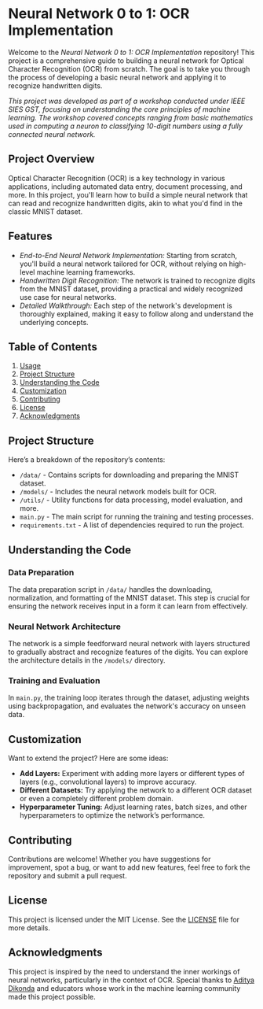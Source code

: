 # Neural Network 0 to 1: OCR Implementation

Welcome to the *Neural Network 0 to 1: OCR Implementation* repository! This project is a comprehensive guide to building a neural network for Optical Character Recognition (OCR) from scratch. The goal is to take you through the process of developing a basic neural network and applying it to recognize handwritten digits.

*This project was developed as part of a workshop conducted under IEEE SIES GST, focusing on understanding the core principles of machine learning. The workshop covered concepts ranging from basic mathematics used in computing a neuron to classifying 10-digit numbers using a fully connected neural network.*

## Project Overview

Optical Character Recognition (OCR) is a key technology in various applications, including automated data entry, document processing, and more. In this project, you'll learn how to build a simple neural network that can read and recognize handwritten digits, akin to what you'd find in the classic MNIST dataset.

## Features

- *End-to-End Neural Network Implementation:* Starting from scratch, you'll build a neural network tailored for OCR, without relying on high-level machine learning frameworks.
- *Handwritten Digit Recognition:* The network is trained to recognize digits from the MNIST dataset, providing a practical and widely recognized use case for neural networks.
- *Detailed Walkthrough:* Each step of the network's development is thoroughly explained, making it easy to follow along and understand the underlying concepts.

## Table of Contents

1. [Usage](#usage)
2. [Project Structure](#project-structure)
3. [Understanding the Code](#understanding-the-code)
4. [Customization](#customization)
5. [Contributing](#contributing)
6. [License](#license)
7. [Acknowledgments](#acknowledgments)

## Project Structure

Here’s a breakdown of the repository’s contents:

- `/data/` - Contains scripts for downloading and preparing the MNIST dataset.
- `/models/` - Includes the neural network models built for OCR.
- `/utils/` - Utility functions for data processing, model evaluation, and more.
- `main.py` - The main script for running the training and testing processes.
- `requirements.txt` - A list of dependencies required to run the project.

## Understanding the Code

### Data Preparation

The data preparation script in `/data/` handles the downloading, normalization, and formatting of the MNIST dataset. This step is crucial for ensuring the network receives input in a form it can learn from effectively.

### Neural Network Architecture

The network is a simple feedforward neural network with layers structured to gradually abstract and recognize features of the digits. You can explore the architecture details in the `/models/` directory.

### Training and Evaluation

In `main.py`, the training loop iterates through the dataset, adjusting weights using backpropagation, and evaluates the network's accuracy on unseen data.

## Customization

Want to extend the project? Here are some ideas:

- **Add Layers:** Experiment with adding more layers or different types of layers (e.g., convolutional layers) to improve accuracy.
- **Different Datasets:** Try applying the network to a different OCR dataset or even a completely different problem domain.
- **Hyperparameter Tuning:** Adjust learning rates, batch sizes, and other hyperparameters to optimize the network’s performance.

## Contributing

Contributions are welcome! Whether you have suggestions for improvement, spot a bug, or want to add new features, feel free to fork the repository and submit a pull request.

## License

This project is licensed under the MIT License. See the [LICENSE](LICENSE) file for more details.

## Acknowledgments

This project is inspired by the need to understand the inner workings of neural networks, particularly in the context of OCR. Special thanks to [Aditya Dikonda](https://github.com/Adityadikonda10) and educators whose work in the machine learning community made this project possible.
